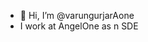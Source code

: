 - 👋 Hi, I’m @varungurjarAone
- I work at AngelOne as n SDE

<!---
varungurjarAone/varungurjarAone is a ✨ special ✨ repository because its `README.md` (this file) appears on your GitHub profile.
You can click the Preview link to take a look at your changes.
--->
